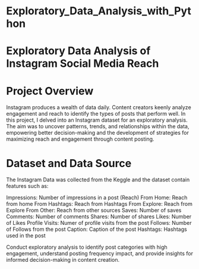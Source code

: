 # Exploratory_Data_Analysis_with_Python

# Exploratory Data Analysis of Instagram Social Media Reach

# Project Overview

Instagram produces a wealth of data daily. Content creators keenly analyze engagement and reach to identify the types of posts that perform well. In this project, I delved into an Instagram dataset for an exploratory analysis. The aim was to uncover patterns, trends, and relationships within the data, empowering better decision-making and the development of strategies for maximizing reach and engagement through content posting.

# Dataset and Data Source

The Instagram Data was collected from the Keggle and the dataset contain features such as: 

Impressions: Number of impressions in a post (Reach)
From Home: Reach from home
From Hashtags: Reach from Hashtags
From Explore: Reach from Explore
From Other: Reach from other sources
Saves: Number of saves
Comments: Number of comments
Shares: Number of shares
Likes: Number of Likes
Profile Visits: Numer of profile visits from the post
Follows: Number of Follows from the post
Caption: Caption of the post
Hashtags: Hashtags used in the post


Conduct exploratory analysis to identify post categories with high engagement, understand posting frequency impact, and provide insights for informed decision-making in content creation.
